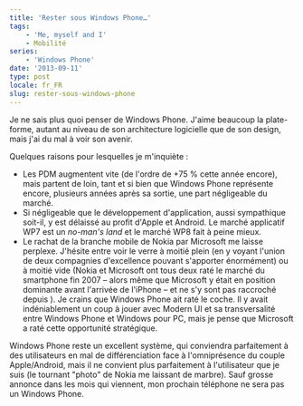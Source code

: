 ```yaml
---
title: 'Rester sous Windows Phone…'
tags:
    - 'Me, myself and I'
    - Mobilité
series:
    - 'Windows Phone'
date: '2013-09-11'
type: post
locale: fr_FR
slug: rester-sous-windows-phone
---
```


Je ne sais plus quoi penser de Windows Phone. J'aime beaucoup la plate-forme, autant au niveau de son architecture logicielle que de son design, mais j'ai du mal à voir son avenir.

<!-- more -->

Quelques raisons pour lesquelles je m'inquiète&nbsp;:

* Les PDM augmentent vite (de l'ordre de +75 % cette année encore), mais partent de loin, tant et si bien que Windows Phone représente encore, plusieurs années après sa sortie, une part négligeable du marché.
* Si négligeable que le développement d'application, aussi sympathique soit-il, y est délaissé au profit d'Apple et Android. Le marché applicatif WP7 est un _no-man's land_ et le marché WP8 fait à peine mieux.
* Le rachat de la branche mobile de Nokia par Microsoft me laisse perplexe. J'hésite entre voir le verre à moitié plein (en y voyant l'union de deux compagnies d'excellence pouvant s'apporter énormément) ou à moitié vide (Nokia et Microsoft ont tous deux raté le marché du smartphone fin 2007 – alors même que Microsoft y était en position dominante avant l'arrivée de l'iPhone – et ne s'y sont pas raccroché depuis ).
  Je crains que Windows Phone ait raté le coche. Il y avait indéniablement un coup à jouer avec Modern UI et sa transversalité entre Windows Phone et Windows pour PC, mais je pense que Microsoft a raté cette opportunité stratégique.

Windows Phone reste un excellent système, qui conviendra parfaitement à des utilisateurs en mal de différenciation face à l'omniprésence du couple Apple/Android, mais il ne convient plus parfaitement à l'utilisateur que je suis (le tournant "photo" de Nokia me laissant de marbre). Sauf grosse annonce dans les mois qui viennent, mon prochain téléphone ne sera pas un Windows Phone.
